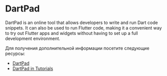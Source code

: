 # DartPad

DartPad is an online tool that allows developers to write and run Dart code snippets. It can also be used to run Flutter code, making it a convenient way to try out Flutter apps and widgets without having to set up a full development environment.

Для получения дополнительной информации посетите следующие ресурсы:

- [DartPad](https://dart.dev/tools/dartpad)
- [DartPad in Tutorials](https://dart.dev/resources/dartpad-best-practices)
